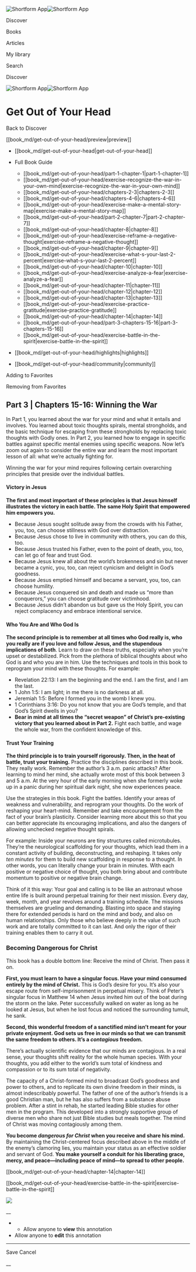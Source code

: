 ![Shortform App](/img/logo.36a2399e.svg)![Shortform App](/img/logo-dark.70c1b072.svg)

Discover

Books

Articles

My library

Search

Discover

![Shortform App](/img/logo.36a2399e.svg)![Shortform App](/img/logo-dark.70c1b072.svg)

# Get Out of Your Head

Back to Discover

[[book_md/get-out-of-your-head/preview|preview]]

  * [[book_md/get-out-of-your-head|get-out-of-your-head]]
  * Full Book Guide

    * [[book_md/get-out-of-your-head/part-1-chapter-1|part-1-chapter-1]]
    * [[book_md/get-out-of-your-head/exercise-recognize-the-war-in-your-own-mind|exercise-recognize-the-war-in-your-own-mind]]
    * [[book_md/get-out-of-your-head/chapters-2-3|chapters-2-3]]
    * [[book_md/get-out-of-your-head/chapters-4-6|chapters-4-6]]
    * [[book_md/get-out-of-your-head/exercise-make-a-mental-story-map|exercise-make-a-mental-story-map]]
    * [[book_md/get-out-of-your-head/part-2-chapter-7|part-2-chapter-7]]
    * [[book_md/get-out-of-your-head/chapter-8|chapter-8]]
    * [[book_md/get-out-of-your-head/exercise-reframe-a-negative-thought|exercise-reframe-a-negative-thought]]
    * [[book_md/get-out-of-your-head/chapter-9|chapter-9]]
    * [[book_md/get-out-of-your-head/exercise-what-s-your-last-2-percent|exercise-what-s-your-last-2-percent]]
    * [[book_md/get-out-of-your-head/chapter-10|chapter-10]]
    * [[book_md/get-out-of-your-head/exercise-analyze-a-fear|exercise-analyze-a-fear]]
    * [[book_md/get-out-of-your-head/chapter-11|chapter-11]]
    * [[book_md/get-out-of-your-head/chapter-12|chapter-12]]
    * [[book_md/get-out-of-your-head/chapter-13|chapter-13]]
    * [[book_md/get-out-of-your-head/exercise-practice-gratitude|exercise-practice-gratitude]]
    * [[book_md/get-out-of-your-head/chapter-14|chapter-14]]
    * [[book_md/get-out-of-your-head/part-3-chapters-15-16|part-3-chapters-15-16]]
    * [[book_md/get-out-of-your-head/exercise-battle-in-the-spirit|exercise-battle-in-the-spirit]]
  * [[book_md/get-out-of-your-head/highlights|highlights]]
  * [[book_md/get-out-of-your-head/community|community]]



Adding to Favorites 

Removing from Favorites 

## Part 3 | Chapters 15-16: Winning the War

In Part 1, you learned about the war for your mind and what it entails and involves. You learned about toxic thoughts spirals, mental strongholds, and the basic technique for escaping from these strongholds by replacing toxic thoughts with Godly ones. In Part 2, you learned how to engage in specific battles against specific mental enemies using specific weapons. Now let’s zoom out again to consider the entire war and learn the most important lesson of all: what we’re actually fighting for.

Winning the war for your mind requires following certain overarching principles that preside over the individual battles.

#### Victory in Jesus

**The first and most important of these principles is that Jesus himself illustrates the victory in each battle. The same Holy Spirit that empowered him empowers you.**

  * Because Jesus sought solitude away from the crowds with his Father, you, too, can choose stillness with God over distraction.
  * Because Jesus chose to live in community with others, you can do this, too.
  * Because Jesus trusted his Father, even to the point of death, you, too, can let go of fear and trust God.
  * Because Jesus knew all about the world’s brokenness and sin but never became a cynic, you, too, can reject cynicism and delight in God’s goodness.
  * Because Jesus emptied himself and became a servant, you, too, can choose humility.
  * Because Jesus conquered sin and death and made us “more than conquerors,” you can choose gratitude over victimhood.
  * Because Jesus didn’t abandon us but gave us the Holy Spirit, you can reject complacency and embrace intentional service.



#### Who You Are and Who God Is

**The second principle is to remember at all times who God really is, who you really are if you love and follow Jesus, and the stupendous implications of both**. Learn to draw on these truths, especially when you’re upset or destabilized. Pick from the plethora of biblical thoughts about who God is and who you are in him. Use the techniques and tools in this book to reprogram your mind with these thoughts. For example:

  * Revelation 22:13: I am the beginning and the end. I am the first, and I am the last.
  * 1 John 1:5: I am light; in me there is no darkness at all.
  * Jeremiah 1:5: Before I formed you in the womb I knew you.
  * 1 Corinthians 3:16: Do you not know that you are God’s temple, and that God’s Spirit dwells in you?
  * **Bear in mind at all times the “secret weapon” of Christ’s pre-existing victory that you learned about in Part 2.** Fight each battle, and wage the whole war, from the confident knowledge of this.



#### Trust Your Training

**The third principle is to train yourself rigorously. Then, in the heat of battle, trust your training.** Practice the disciplines described in this book. They really work. Remember the author’s 3 a.m. panic attacks? After learning to mind her mind, she actually wrote most of this book between 3 and 5 a.m. At the very hour of the early morning when she formerly woke up in a panic during her spiritual dark night, she now experiences peace.

Use the strategies in this book. Fight the battles. Identify your areas of weakness and vulnerability, and reprogram your thoughts. Do the work of reshaping your heart-mind. Remember and take encouragement from the fact of your brain’s plasticity. Consider learning more about this so that you can better appreciate its encouraging implications, and also the dangers of allowing unchecked negative thought spirals.

For example: Inside your neurons are tiny structures called microtubules. They’re the neurological scaffolding for your thoughts, which lead them in a constant activity of building, deconstructing, and reshaping. It takes only _ten minutes_ for them to build new scaffolding in response to a thought. In other words, you can literally change your brain in minutes. With each positive or negative choice of thought, you both bring about and contribute momentum to positive or negative brain change.

Think of it this way: Your goal and calling is to be like an astronaut whose entire life is built around perpetual training for their next mission. Every day, week, month, and year revolves around a training schedule. The missions themselves are grueling and demanding. Blasting into space and staying there for extended periods is hard on the mind and body, and also on human relationships. Only those who believe deeply in the value of such work and are totally committed to it can last. And only the rigor of their training enables them to carry it out.

### Becoming Dangerous for Christ

This book has a double bottom line: Receive the mind of Christ. Then pass it on.

**First, you must learn to have a singular focus. Have your mind consumed entirely by the mind of Christ.** This is God’s desire for you. It’s also your escape route from self-imprisonment in perpetual misery. Think of Peter’s singular focus in Matthew 14 when Jesus invited him out of the boat during the storm on the lake. Peter successfully walked on water as long as he looked at Jesus, but when he lost focus and noticed the surrounding tumult, he sank.

**Second, this wonderful freedom of a sanctified mind isn’t meant for your private enjoyment. God sets us free in our minds so that we can transmit the same freedom to others. It’s a _contagious_ freedom.**

There’s actually scientific evidence that our minds are contagious. In a real sense, your thoughts shift reality for the whole human species. With your thoughts, you add either to the world’s sum total of kindness and compassion or to its sum total of negativity.

The capacity of a Christ-formed mind to broadcast God’s goodness and power to others, and to replicate its own divine freedom in their minds, is almost indescribably powerful. The father of one of the author’s friends is a good Christian man, but he has also suffers from a substance abuse problem. After a stint in rehab, he started leading Bible studies for other men in the program. This developed into a strongly supportive group of diverse men who share not just Bible studies but meals together. The mind of Christ was moving contagiously among them.

**You become _dangerous for Christ_ when you receive and share his mind.** By maintaining the Christ-centered focus described above in the middle of the enemy’s clamoring lies, you maintain your status as an effective soldier and servant of God. **You make yourself a conduit for his liberating grace, mercy, and peace—including peace of mind—to spread to other people.**

[[book_md/get-out-of-your-head/chapter-14|chapter-14]]

[[book_md/get-out-of-your-head/exercise-battle-in-the-spirit|exercise-battle-in-the-spirit]]

![](https://bat.bing.com/action/0?ti=56018282&Ver=2&mid=564cb5fe-3da1-4817-bdb7-21d36266648a&sid=49fff5b0636c11eeb9c611038afc8668&vid=4a005010636c11ee80c703d4c4a7acd5&vids=0&msclkid=N&pi=0&lg=en-US&sw=800&sh=600&sc=24&nwd=1&tl=Shortform%20%7C%20Book&p=https%3A%2F%2Fwww.shortform.com%2Fapp%2Fbook%2Fget-out-of-your-head%2Fpart-3-chapters-15-16&r=&lt=437&evt=pageLoad&sv=1&rn=446732)

__

  *   * Allow anyone to **view** this annotation
  * Allow anyone to **edit** this annotation



* * *

Save Cancel

__



